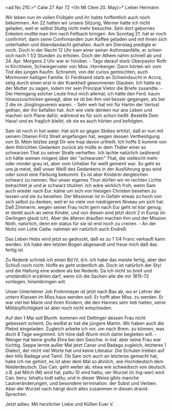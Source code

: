 <ad No 210.>* Calw 27 Apr 72
 <(In Mt Clem 20. May)>*
Lieber Hermann

Wir leben nun im vollen Frühjahr und ihr habts hoffentlich auch noch bekommen. Am 22 hatten wir unsere Sitzung, Werner hatte ich nicht geladen, weil er selbst Stuttg nicht mehr besuchte. Sein dort gebornes Enkelein mußte man ihm nach Fellbach bringen. Am Sonntag 21. hat er noch confirmirt, dann seine Confirmanden zum Kaffee geladen und mit ihnen sich unterhalten und Abendandacht gehalten. Auch am Dienstag predigte er noch. Doch in der Nacht 12 Uhr kam einer seiner Asthmaanfälle, er schien sich nach 1 1/2 Stunden zu erholen. Doch der Athem nahm schnell ab und 24. Apr. Morgens 2 Uhr war er hinüber. - Tags darauf starb Oberpastor Roth in Kirchheim, Schwiegervater von Miss. Hornberger. Dann hörten wir vom Tod des jungen Kaufm. Schramm, von der curios gemischten, auch Mormonen haltigen Familie. Er Ferdinand starb an Schwindsucht in Accra, selig durch einen erst in der Krankheit gewonnenen Glauben. Ich hatte es der Mutter zu sagen, indem mir sein Principal Vietor die Briefe zusandte. - Der Heimgang solcher Leute freut mich allemal, ich hätte den Ferd. kaum hinauszuschicken gewagt, aber es ist bei ihm viel besser gegangen, als bei 2 die im Jünglingsverein waren. - Sehr weh hat mir für Hartm der Verlust gethan, der ihn befallen hat. Ach wie viele denken nur ans Leben und machen sich Plane dafür, während es für sich schon heißt: Bestelle Dein Haus! und es fraglich bleibt, ob sie es auch hörten und befolgten.

Sam ist noch in hot water. Hat sich so gegen Stokes erhitzt, daß er nun mit seinem Oberen Fritz Streit angefangen hat, wegen dessen Vertheidigung von St. Mein letztes zeigt Dir wie Insp davon urtheilt. Ich hoffe S komme von dem thörichten Gedanken zurück als müße er dem Thäter einer so schwarzen That zu seiner Strafe verhelfen. Ich lachte natürlich (während ich hätte weinen mögen) über der "schwarzen" That, die vielleicht mehr oder minder grau ist, aber vom Urheber für weiß gemeint war. So geht es uns ja meist, daß unser Weiß des Gedankens in der Ausführung grau wird oder sonst eine Färbung bekommt. Es ist aber Kinderei dergleichen schwarz zu nennen. Nur unser eigenes Thun dürfen wir im rechten Lichte betrachtet je und je schwarz tituliren. Ich wäre wirklich froh, wenn Sam auch wieder nach Eur. käme um sich von hiesigen Christen besehen zu lassen und sie zu besehen. Der Missionar ist in Gefahr etwas zu hoch von sich selbst zu denken, weil er so viele von niedrigerem Niveau um sich hat. Daß Zimmerm. wegen seiner Frau nicht gern nach Eur geht ist klar genug; er denkt auch an seine Kinder, und von diesen sind jetzt doch 2 in Europ (in Gerlingen glaub ich). Aber die älteren draußen machen ihm und der Mission Noth, natürlich, denn ein status für sie ist erst noch zu creiren. - An der Notiz von Lotte Cadw. nahmen wir natürlich auch Endreß.

Das Leben Hebs wird jetzt so gedruckt, daß es zu 1 1/4 Franc verkauft kann werden. Ich habe den letzten Bogen abgesandt und freue mich daß das fertig ist.

Zu Redenb schrieb ich einen Bd IV, d.h. ich habe das meiste fertig, aber den Schluß noch nicht. Hoffe es geht ordentlich ab. Doch ist natürlich der Styl und die Haltung eine andere als bei Redenb. Da ich nicht so breit und umständlich erzählen darf, wenn ich die Sachen alle die mir 1815-72 vorliegen, hineinbringen will.

Unser Unterlehrer Joh Frohnmeyer ist jetzt nach Bas ab, wo er Lehrer der untern Klassen im Miss.haus werden soll. Er hofft aber Miss. zu werden. Er war viel bei Marie und ihren Kindern, die den Hannes sehr lieb hatten, seine Militärpflichtigkeit ist aber noch nicht entschieden.

Auf den 1 Mai soll Blumh. kommen mit Dettinger dessen Frau nicht gebessert scheint. Du weißst er hat die jüngere Martin. Wir haben auch die Plebst eingeladen. Zugleich arbeite ich vor, um nach Brem. zu können, was doch 8 Tage wegnimmt. Ich höre daß Wurm mich dahin begleiten will. - Wenger hat keine große Ehre bei den Geschw. in Ind. aber seine Frau war tüchtig. Seppe lernte außer Mal jetzt Canar und Badaga zugleich, letzteres 1 Dialect, der nicht viel Worte hat und keine Literatur. Die Schulen treiben auf den hills Badaga und Tamil. Ob Sam sich auch an letzteres gemacht hat, habe ich nie gehört, es ist aber dem Mal so ähnlich, wie Hochdeutsch dem Niederdeutsch. Das Can. geht weiter ab, etwa wie schwedisch von deutsch. z.B. pal Milch (M) wird hal, pattu 10 wird hattu; ver Wurzel (in Ing-wer) wird Can. beru; tshattu todt sattu; und in dieser Weise gibts manche Lautveränderungen, und besondere termination. der Subst und Verben. Aber der Wurzel nach hängt doch alles zusammen in diesen dravid. Sprachen.

Jetzt adieu. Mit herzlicher Liebe und Küßen
 Euer V.
